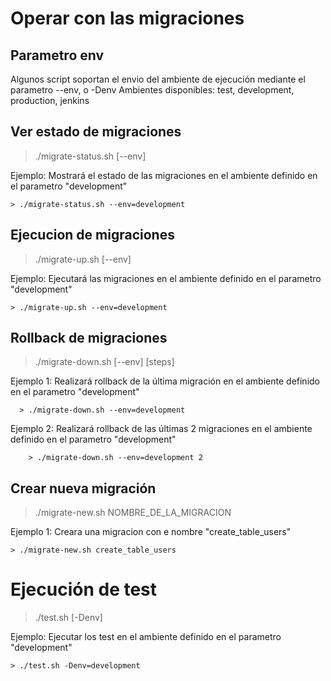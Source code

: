 # Operar con las migraciones

## Parametro env

  Algunos script soportan el envio del ambiente de ejecución mediante el parametro --env, o -Denv
  Ambientes disponibles: test, development, production, jenkins

## Ver estado de migraciones

  > ./migrate-status.sh [--env]

  Ejemplo: Mostrará el estado de las migraciones en el ambiente definido en el parametro "development"

    > ./migrate-status.sh --env=development

## Ejecucion de migraciones

  > ./migrate-up.sh [--env]

  Ejemplo: Ejecutará las migraciones en el ambiente definido en el parametro "development"

    > ./migrate-up.sh --env=development

## Rollback de migraciones

  > ./migrate-down.sh [--env] [steps]

  Ejemplo 1: Realizará rollback de la última migración en el ambiente definido en el parametro "development"

      > ./migrate-down.sh --env=development

  Ejemplo 2: Realizará rollback de las últimas 2 migraciones en el ambiente definido en el parametro "development"

        > ./migrate-down.sh --env=development 2

## Crear nueva migración

  > ./migrate-new.sh NOMBRE_DE_LA_MIGRACION

  Ejemplo 1: Creara una migracion con e nombre "create_table_users"

    > ./migrate-new.sh create_table_users

# Ejecución de test

  > ./test.sh [-Denv]

  Ejemplo: Ejecutar los test en el ambiente definido en el parametro "development"

    > ./test.sh -Denv=development
